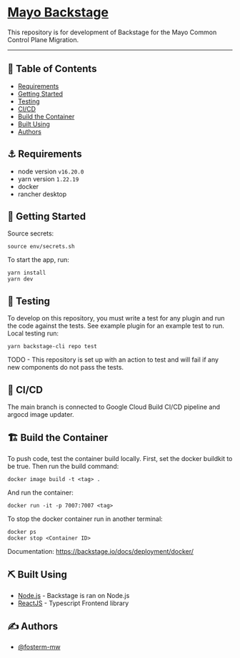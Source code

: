 # [Mayo Backstage](https://backstage.io)

This repository is for development of Backstage for the Mayo Common Control Plane Migration.

---

## 📝 Table of Contents

- [Requirements](#requirements)
- [Getting Started](#getting_started)
- [Testing](#testing)
- [CI/CD](#cicd)
- [Build the Container](#build_the_container)
- [Built Using](#built_using)
- [Authors](#authors)

## ⚓ Requirements <a name = "requirements"></a>

- node version `v16.20.0`
- yarn version `1.22.19`
- docker
- rancher desktop

## 🏁 Getting Started <a name = "getting_started"></a>

Source secrets:
```
source env/secrets.sh
```

To start the app, run:

```
yarn install
yarn dev
```

## 🧪 Testing <a name = "testing"></a>
To develop on this repository, you must write a test for any plugin and run the code against the tests.
See example plugin for an example test to run.
Local testing run:
```
yarn backstage-cli repo test
```
TODO - This repository is set up with an action to test and will fail if any new components do not pass the tests.

## 🚀 CI/CD <a name = "cicd"></a>
The main branch is connected to Google Cloud Build CI/CD pipeline and argocd image updater.

## 🏗️ Build the Container <a name = "build_the_container"></a>
To push code, test the container build locally. First, set the docker buildkit to be true. 
Then run the build command:
```
docker image build -t <tag> .
```
And run the container:
```
docker run -it -p 7007:7007 <tag>
```
To stop the docker container run in another terminal:
```
docker ps
docker stop <Container ID>
```
Documentation: https://backstage.io/docs/deployment/docker/

## ⛏️ Built Using <a name = "built_using"></a>

- [Node.js](https://nodejs.org/en/docs/) - Backstage is ran on Node.js
- [ReactJS](https://reactjs.org/) - Typescript Frontend library

## ✍️ Authors <a name = "authors"></a>

- [@fosterm-mw](https://github.com/fosterm-mw) 

